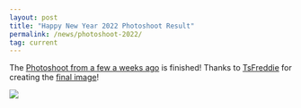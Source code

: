 ```yaml
---
layout: post
title: "Happy New Year 2022 Photoshoot Result"
permalink: /news/photoshoot-2022/
tag: current
---
```

The [Photoshoot from a few a weeks ago](/news/happy-new-year-2022-result/) is finished! Thanks to [TsFreddie](https://github.com/TsFreddie) for creating the [final image](/newyear2022/)!

[<img class="demo" src="/newyear2022.jpg" />](/newyear2022/)
